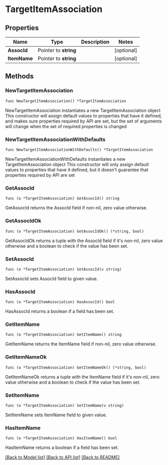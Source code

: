 # TargetItemAssociation

## Properties

Name | Type | Description | Notes
------------ | ------------- | ------------- | -------------
**AssocId** | Pointer to **string** |  | [optional] 
**ItemName** | Pointer to **string** |  | [optional] 

## Methods

### NewTargetItemAssociation

`func NewTargetItemAssociation() *TargetItemAssociation`

NewTargetItemAssociation instantiates a new TargetItemAssociation object
This constructor will assign default values to properties that have it defined,
and makes sure properties required by API are set, but the set of arguments
will change when the set of required properties is changed

### NewTargetItemAssociationWithDefaults

`func NewTargetItemAssociationWithDefaults() *TargetItemAssociation`

NewTargetItemAssociationWithDefaults instantiates a new TargetItemAssociation object
This constructor will only assign default values to properties that have it defined,
but it doesn't guarantee that properties required by API are set

### GetAssocId

`func (o *TargetItemAssociation) GetAssocId() string`

GetAssocId returns the AssocId field if non-nil, zero value otherwise.

### GetAssocIdOk

`func (o *TargetItemAssociation) GetAssocIdOk() (*string, bool)`

GetAssocIdOk returns a tuple with the AssocId field if it's non-nil, zero value otherwise
and a boolean to check if the value has been set.

### SetAssocId

`func (o *TargetItemAssociation) SetAssocId(v string)`

SetAssocId sets AssocId field to given value.

### HasAssocId

`func (o *TargetItemAssociation) HasAssocId() bool`

HasAssocId returns a boolean if a field has been set.

### GetItemName

`func (o *TargetItemAssociation) GetItemName() string`

GetItemName returns the ItemName field if non-nil, zero value otherwise.

### GetItemNameOk

`func (o *TargetItemAssociation) GetItemNameOk() (*string, bool)`

GetItemNameOk returns a tuple with the ItemName field if it's non-nil, zero value otherwise
and a boolean to check if the value has been set.

### SetItemName

`func (o *TargetItemAssociation) SetItemName(v string)`

SetItemName sets ItemName field to given value.

### HasItemName

`func (o *TargetItemAssociation) HasItemName() bool`

HasItemName returns a boolean if a field has been set.


[[Back to Model list]](../README.md#documentation-for-models) [[Back to API list]](../README.md#documentation-for-api-endpoints) [[Back to README]](../README.md)



